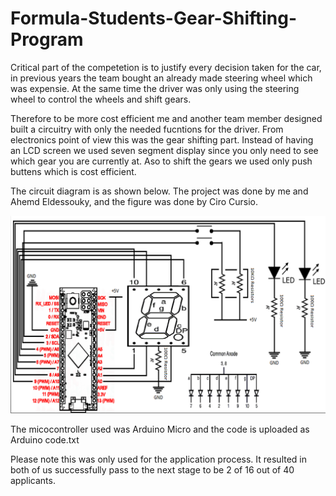 # Formula-Students-Gear-Shifting-Program

Critical part of the competetion is to justify every decision taken for the car, in previous years the team bought an already made steering wheel which was expensie. At the same time the driver was only using the steering wheel to control the wheels and shift gears. 

Therefore to be more cost efficient me and another team member designed built a circuitry with only the needed fucntions for the driver. From electronics point of view this was the gear shifting part. Instead of having an LCD screen we used seven segment display since you only need to see which gear you are currently at. Aso to shift the gears we used only push buttens which is cost efficient.

The circuit diagram is as shown below. The project was done by me and Ahemd Eldessouky, and the figure was done by Ciro Cursio.

![](High%20Level%20Circuit%20Diagram.PNG)

The micocontroller used was Arduino Micro and the code is uploaded as Arduino code.txt

Please note this was only used for the application process. It resulted in both of us successfully pass to the next stage to be 2 of 16 out of 40 applicants. 
